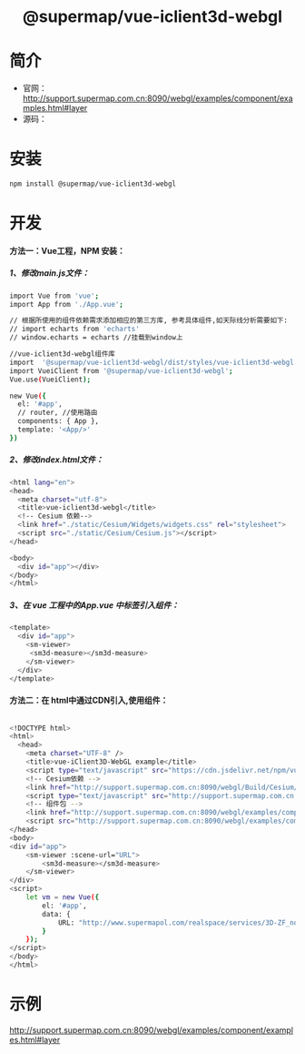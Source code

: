 # <center>@supermap/vue-iclient3d-webgl</center>

# 简介
- 官网：http://support.supermap.com.cn:8090/webgl/examples/component/examples.html#layer
- 源码：


# 安装

``` bash
npm install @supermap/vue-iclient3d-webgl
```

# 开发
#### 方法一：Vue工程，NPM 安装：

##### 1、修改main.js文件：
``` bash
import Vue from 'vue';
import App from './App.vue';

// 根据所使用的组件依赖需求添加相应的第三方库, 参考具体组件,如天际线分析需要如下:
// import echarts from 'echarts'
// window.echarts = echarts //挂载到window上

//vue-iclient3d-webgl组件库
import  '@supermap/vue-iclient3d-webgl/dist/styles/vue-iclient3d-webgl.min.css';
import VueiClient from '@supermap/vue-iclient3d-webgl';
Vue.use(VueiClient);

new Vue({
  el: '#app',
  // router, //使用路由
  components: { App },
  template: '<App/>'
})
```

##### 2、修改index.html文件：
``` bash
<html lang="en">
<head>
  <meta charset="utf-8">
  <title>vue-iclient3d-webgl</title>
  <!-- Cesium 依赖-->
  <link href="./static/Cesium/Widgets/widgets.css" rel="stylesheet">
  <script src="./static/Cesium/Cesium.js"></script>
</head>

<body>
  <div id="app"></div>
</body>
</html>
```

##### 3、在 vue 工程中的App.vue 中标签引入组件：
``` bash
<template>
  <div id="app">
    <sm-viewer>
     <sm3d-measure></sm3d-measure>
    </sm-viewer>
  </div>
</template>
```


#### 方法二：在 html中通过CDN引入,使用组件：

``` bash

<!DOCTYPE html>
<html>
  <head>
    <meta charset="UTF-8" />
    <title>vue-iClient3D-WebGL example</title>
    <script type="text/javascript" src="https://cdn.jsdelivr.net/npm/vue@2.5.17/dist/vue.js"></script>
    <!-- Cesium依赖 -->
    <link href="http://support.supermap.com.cn:8090/webgl/Build/Cesium/Widgets/widgets.css" rel="stylesheet" />
    <script type="text/javascript" src="http://support.supermap.com.cn:8090/webgl/Build/Cesium/Cesium.js"></script>
    <!-- 组件包 -->
    <link href="http://support.supermap.com.cn:8090/webgl/examples/component/styles/vue-iclient3d-webgl.min.css" rel="stylesheet" />
    <script src="http://support.supermap.com.cn:8090/webgl/examples/component/js/vue-iclient3d-webgl.min.js"></script>
</head>
<body>
<div id="app">
    <sm-viewer :scene-url="URL">
        <sm3d-measure></sm3d-measure>
    </sm-viewer>
</div>
<script>
    let vm = new Vue({
        el: '#app',
        data: {
            URL: "http://www.supermapol.com/realspace/services/3D-ZF_normal/rest/realspace"
        }
    });
</script>
</body>
</html>

```

# 示例
http://support.supermap.com.cn:8090/webgl/examples/component/examples.html#layer

